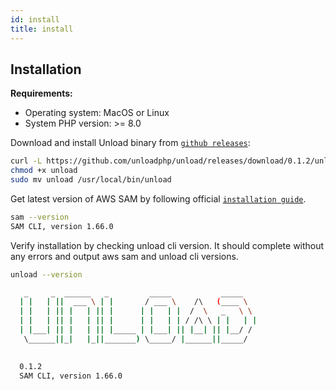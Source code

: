 ```yaml
---
id: install
title: install
---
```


## Installation

**Requirements:**
- Operating system: MacOS or Linux
- System PHP version: >= 8.0

Download and install Unload binary from [`github releases`](https://github.com/unloadphp/unload/releases):

```bash
curl -L https://github.com/unloadphp/unload/releases/download/0.1.2/unload -o unload
chmod +x unload
sudo mv unload /usr/local/bin/unload
```

Get latest version of AWS SAM by following official [`installation guide`](https://docs.aws.amazon.com/serverless-application-model/latest/developerguide/install-sam-cli.html).
```bash
sam --version
SAM CLI, version 1.66.0
```

Verify installation by checking unload cli version. It should complete without any errors and output aws sam and unload cli versions.
```bash
unload --version
```
```bash
   _     _  ______   _         _____           _____   
  | |   | ||  ___ \ | |       / ___ \    /\   (____ \  
  | |   | || |   | || |      | |   | |  /  \   _   \ \ 
  | |   | || |   | || |      | |   | | / /\ \ | |   | |
  | |___| || |   | || |_____ | |___| || |__| || |__/ / 
   \______||_|   |_||_______) \_____/ |______||_____/  
                                                       

  0.1.2
  SAM CLI, version 1.66.0
```

